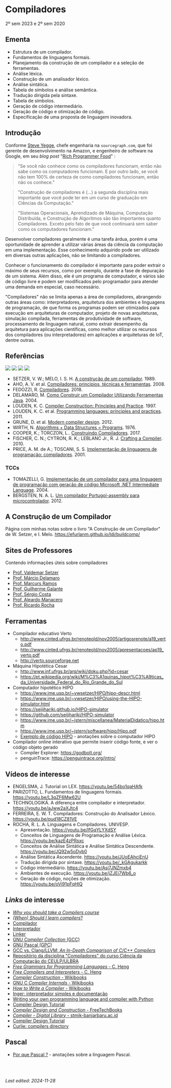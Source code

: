 # Compiladores

2º sem 2023 e 2º sem 2020

## Ementa

- Estrutura de um compilador.
- Fundamentos de linguagens formais.
- Planejamento da construção de um compilador e a seleção de ferramentas.
- Análise léxica.
- Construção de um analisador léxico.
- Análise sintática.
- Tabela de símbolos e análise semântica.
- Tradução dirigida pela sintaxe.
- Tabela de símbolos.
- Geração de código intermediário.
- Geração de código e otimização de código.
- Especificação de uma proposta de linguagem inovadora.

## Introdução

Conforme [Steve Yegge](https://en.wikipedia.org/wiki/Steve_Yegge), chefe engenharia na `sourcegraph.com`, que foi gerente de desenvolvimento na Amazon, e engenheiro de software na Google, em seu *blog post* "[Rich Programmer Food](http://steve-yegge.blogspot.com/2007/06/rich-programmer-food.html)" :

> "Se você não conhece como os compiladores funcionam, então não sabe como os computadores funcionam. E por outro lado, se você não tem 100% de certeza de como compiladores funcionam, então não os conhece."

> "Construção de compiladores é (...) a segunda disciplina mais importante que você pode ter em um curso de graduação em Ciências da Computação."

> "Sistemas Operacionais, Aprendizado de Máquina, Computação Distribuída, e Construção de Algoritmos são tão importantes quanto Compiladores. Exceto pelo fato de que você continuará sem saber como os computadores funcionam."

Desenvolver compiladores geralmente é uma tarefa árdua, porém é uma oportunidade de aprender a utilizar várias áreas da ciência da computação em uma implementação. Esse conhecimento adquirido pode ser utilizado em diversas outras aplicações, não se limitando a compiladores.

Conhecer o funcionamento do compilador é importante para poder extrair o máximo de seus recursos, como por exemplo, durante a fase de depuração de um sistema. Além disso, ele é um programa de computador, e vários são de código livre e podem ser modificados pelo programador para atender uma demanda em especial, caso necessário.

"Compiladores" não se limita apenas a área de compiladores, abrangendo outras áreas como: interpretadores, arquitetura dos ambientes e linguagens de programação, de que forma os programas podem ser otimizados para execução em arquiteturas de computador, projeto de novas arquiteturas, simulação compilada, ferramentas de produtividade de software, processamento de linguagem natural, como extrair desempenho da arquitetura para aplicações científicas, como melhor utilizar os recursos dos compiladores (ou interpretadores) em aplicações e arquiteturas de IoT, dentre outras.

## Referências

![](img/setzer.jpg) ![](img/aho.jpg) ![](img/delamaro.jpg) ![](img/fedozzi.jpg)

- SETZER, V. W.; MELO, I. S. H. [A construção de um compilador](https://archive.org/details/a-construcao-de-um-compilador-r1.2). 1989.
- AHO, A. V. et al. [Compiladores: princípios, técnicas e ferramentas](https://www.amazon.com.br/Compiladores-princ%C3%ADpios-ferramentas-Alfred-Aho/dp/8588639246). 2008.
- FEDOZZI, R. [Compiladores](http://cm-kls-content.s3.amazonaws.com/201802/INTERATIVAS_2_0/COMPILADORES/U1/LIVRO_UNICO.pdf). 2018.
- DELAMARO, M. [Como Construir um Compilador Utilizando Ferramentas Java](https://sites.icmc.usp.br/delamaro/SlidesCompiladores/CompiladoresFinal.pdf). 2004.
- LOUDEN, K. C. [Compiler Construction: Principles and Practice](https://books.google.com.br/books?id=vXchAQAAIAAJ). 1997.
- LOUDEN, K. C. et al. [Programming languages: principles and practices](https://books.google.com.br/books?id=DcgIAAAAQBAJ). 2011.
- GRUNE, D. et al. [Modern compiler design](https://books.google.com.br/books?id=zkpFTBtK7a4C).  2012.
- WIRTH, N. [Algorithms + Data Structures = Programs](https://books.google.com.br/books?id=O6FQAAAAMAAJ). 1976.
- COOPER, K.; TORCZON, L.. [Construindo Compiladores](https://books.google.com.br/books?id=rJKoBQAAQBAJ). 2017.
- FISCHER, C. N.; CYTRON, R. K.; LEBLANC Jr., R. J. [Crafting a Compiler](https://books.google.com.br/books?id=GSYrAAAAQBAJ). 2010.
- PRICE, A. M. de A.; TOSCANI, S. S. [Implementação de linguagens de programação: compiladores](https://books.google.com.br/books?id=O7ZzPgAACAAJ). 2001.

### TCCs

- TOMAZELLI, G. [Implementação de um compilador para uma linguagem de programação com geração de código Microsoft .NET Intermediate Language](http://campeche.inf.furb.br/tccs/2004-I/2004-1giancarlotomazellivf.pdf). 2004.
- BERGSTEN, N. A. L. [Um compilador Portugol-assembly para microcontrolador](http://www.ecomp.uefs.br/data/tcc/UM%20COMPILADOR%20PORTUGOL-ASSEMBLY%20PARA%20MICROCONTROLADOR.pdf). 2012.

## A Construção de um Compilador

Página com minhas notas sobre o livro "A Construção de um Compilador" de W. Setzer, e I. Melo. <https://efurlanm.github.io/ldi/buildcomp/>

## Sites de Professores

Contendo informações úteis sobre compiladores

- [Prof. Valdemar Setzer](https://www.ime.usp.br/~vwsetzer/)
- [Prof. Márcio Delamaro](https://sites.icmc.usp.br/delamaro/)
- [Prof. Marcurs Ramos](http://www.marcusramos.com.br/univasf/)
- [Prof. Guilherme Galante](https://sites.google.com/site/guigalante/home/compiladores-2016)
- [Prof. Sérgio Costa](https://profsergiocosta.github.io/teaching/compiladores)
- [Prof. Aleardo Manacero](https://www.dcce.ibilce.unesp.br/~aleardo/cursos/compila/index.html)
- [Prof. Ricardo Rocha](https://bv.fapesp.br/pt/pesquisador/33459/ricardo-luis-de-azevedo-da-rocha/)

## Ferramentas

- Compilador educativo Verto
     - <http://www.cinted.ufrgs.br/renoteold/nov2005/artigosrenote/a19_verto.pdf>
     - <http://www.cinted.ufrgs.br/renoteold/nov2005/apresentacoes/ap19_verto.pdf>
     - <http://verto.sourceforge.net>
- Máquina Hipotética Cesar
     - <http://www.inf.ufrgs.br/arq/wiki/doku.php?id=cesar>
     - <https://pt.wikipedia.org/wiki/M%C3%A1quinas_hipot%C3%A9ticas_da_Universidade_Federal_do_Rio_Grande_do_Sul>
- Computador hipotético HIPO
     - <https://www.ime.usp.br/~vwsetzer/HIPO/hipo-descr.html>
     - <https://www.ime.usp.br/~vwsetzer/HIPO/using-the-HIPO-simulator.html>
     - <https://seijihariki.github.io/HIPO-simulator>
     - <https://github.com/seijihariki/HIPO-simulator>
     - <https://www.ime.usp.br/~jstern/miscellanea/MaterialDidatico/hipo.htm>
     - <https://www.ime.usp.br/~jstern/software/hipo/Hipo.pdf>
     - [Exemplo de código HIPO](hipo.md) - anotações sobre o computador HIPO
- Compilador online interativo que permite inserir código fonte, e ver o código objeto gerado
     - Compiler Explorer: <https://godbolt.org/>
     - penguinTrace: <https://penguintrace.org/intro/>

## Vídeos de interesse

- ENGELSMA, J. Tutorial on LEX. <https://youtu.be/54bo1qaHAfk>
- PARIZOTTO, L. Fundamentos de linguagens formais. <https://youtu.be/L3qZF6Mw62U>
- TECHNOLOGIKÁ. A diferença entre compilador e interpretador. <https://youtu.be/aJww2aXJtc4>
- FERREIRA, E. W. T. Compiladores: Construção do Analisador Léxico. <https://youtu.be/pud18CZ81VE>
- ROCHA, R. L. A. Linguagens e Compiladores. UNIVESP.
     - Apresentação. <https://youtu.be/lfGqYLYXdSY>
     - Conceitos de Linguagens de Programação e Análise Léxica. <https://youtu.be/kazE4zPRsxc>
     - Conceitos de Análise Sintática e Análise Sintática Descendente. <https://youtu.be/JQ92w5oDyb0>
     - Análise Sintática Ascendente. <https://youtu.be/JUoEAhciEnU>
     - Tradução dirigida por sintaxe. <https://youtu.be/_kGAgukarkk>
     - Código intermediário. <https://youtu.be/Asj7JNZmxb4>
     - Ambientes de execução. <https://youtu.be/jZJEi7Wb6_o>
     - Geração de código, noções de otimização. <https://youtu.be/oVi91pFqHlQ>

## *Links* de interesse

- [*Why you should take a Compilers course*](https://anoopsarkar.github.io/compilers-class/assets/lectures/in1-evangelize-compilers.pdf)
- [*(When) Should I learn compilers*?](https://stackoverflow.com/questions/733093/when-should-i-learn-compilers)
- [Compilador](https://pt.wikipedia.org/wiki/Compilador)
- [Interpretador](https://pt.wikipedia.org/wiki/Interpretador)
- [Linker](https://pt.wikipedia.org/wiki/Ligador)
- [GNU *Compiler Collection* (GCC)](https://en.wikipedia.org/wiki/GNU_Compiler_Collection)
- [GNU Pascal (GPC)](https://en.wikipedia.org/wiki/GNU_Pascal)
- [GCC vs. Clang/LLVM: *An In-Depth Comparison of C/C++ Compilers*](https://medium.com/@alitech_2017/gcc-vs-clang-llvm-an-in-depth-comparison-of-c-c-compilers-899ede2be378)
- [Repositório da disciplina "Compiladores" do curso Ciência da Computação do CEULP/ULBRA](https://github.com/jacksongomesbr/academia-compiladores)
- [*Free Grammars for Programming Languages* - C. Heng](https://www.thefreecountry.com/sourcecode/grammars.shtml)
- [*Free Compilers and Interpreters* - C. Heng](https://www.thefreecountry.com/compilers/index.shtml)
- [*Compiler Construction* - Wikibooks](https://en.wikibooks.org/wiki/Compiler_Construction)
- [GNU C *Compiler Internals* - Wikibooks](https://en.wikibooks.org/wiki/GNU_C_Compiler_Internals)
- [*How to Write a Compiler* - Wikibooks](https://en.wikibooks.org/wiki/How_to_Write_a_Compiler)
- [Inger: interpretador simples e documentação](http://inger.sourceforge.net/html/about.html)
- [Writing your own programming language and compiler with Python](https://blog.usejournal.com/writing-your-own-programming-language-and-compiler-with-python-a468970ae6df)
- [Compiler Design Tutorial](https://www.javatpoint.com/compiler-tutorial)
- [*Compiler Design and Construction* - FreeTechBooks](https://www.freetechbooks.com/compiler-design-and-construction-f14.html)
- [*Compiler - Digital Library* - stmik-banjarbaru.ac.id](http://digilib.stmik-banjarbaru.ac.id/index.php?dir=&search=compiler&search_mode=f)
- [Compiler Design Tutorial](https://www.guru99.com/compiler-design-tutorial.html)
- [Curlie: compilers directory](https://curlie.org/en/Computers/Programming/Compilers)

## Pascal

- [Por que Pascal ?](pascal.md) - anotações sobre a linguagem Pascal.

<br><br><br>*Last edited: 2024-11-28*
